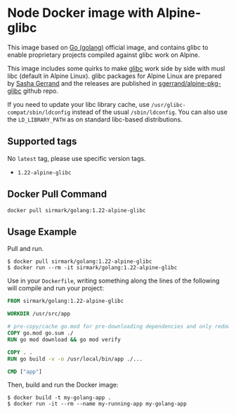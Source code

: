 # Node Docker image with Alpine-glibc
This image based on [Go (golang)](https://hub.docker.com/_/golang) official image, and contains glibc to enable proprietary projects compiled against glibc work on Alpine.

This image includes some quirks to make [glibc](https://www.gnu.org/software/libc/) work side by side with musl libc (default in Alpine Linux). glibc packages for Alpine Linux are prepared by [Sasha Gerrand](https://github.com/sgerrand)⁠ and the releases are published in [sgerrand/alpine-pkg-glibc](https://github.com/sgerrand/alpine-pkg-glibc)⁠ github repo.

If you need to update your libc library cache, use `/usr/glibc-compat/sbin/ldconfig` instead of the usual `/sbin/ldconfig`. You can also use the `LD_LIBRARY_PATH` as on standard libc-based distributions.

## Supported tags
No `latest` tag, please use specific version tags.

 - `1.22-alpine-glibc`

## Docker Pull Command

```console
docker pull sirmark/golang:1.22-alpine-glibc
```

## Usage Example
Pull and run.
```console
$ docker pull sirmark/golang:1.22-alpine-glibc
$ docker run --rm -it sirmark/golang:1.22-alpine-glibc
```

Use in your `Dockerfile`, writing something along the lines of the following will compile and run your project:
```dockerfile
FROM sirmark/golang:1.22-alpine-glibc

WORKDIR /usr/src/app

# pre-copy/cache go.mod for pre-downloading dependencies and only redownloading them in subsequent builds if they change
COPY go.mod go.sum ./
RUN go mod download && go mod verify

COPY . .
RUN go build -v -o /usr/local/bin/app ./...

CMD ["app"]
```
Then, build and run the Docker image:

```console
$ docker build -t my-golang-app .
$ docker run -it --rm --name my-running-app my-golang-app
```
